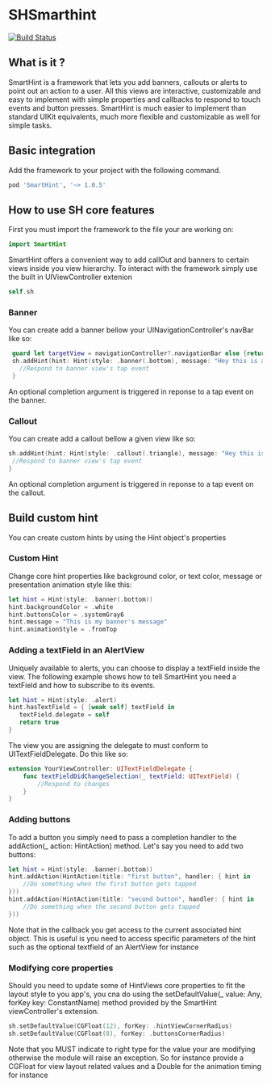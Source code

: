 
# SHSmarthint


[![Build Status](https://travis-ci.com/swipip/SHSmarthint.svg?branch=main)](https://travis-ci.com/swipip/SHSmarthint.svg?branch=main})

## What is it ?

SmartHint is a framework that lets you add banners, callouts or alerts to point out an action to a user.
All this views are interactive, customizable and easy to implement with simple properties and callbacks to respond to touch events and button presses.
SmartHint is much easier to implement than standard UIKit equivalents, much more flexible and customizable as well for simple tasks.

## Basic integration

Add the framework to your project with the following command.

```ruby
pod 'SmartHint', '~> 1.0.5'
```

## How to use SH core features

First you must import the framework to the file your are working on:
```swift
import SmartHint
```
SmartHint offers a convenient way to add callOut and banners to certain views inside you view hierarchy.
To interact with the framework simply use the built in UIViewController extenion

```swift
self.sh
```

### Banner

You can create add a banner bellow your UINavigationController's navBar like so:

```swift
 guard let targetView = navigationController?.navigationBar else {return}
 sh.addHint(hint: Hint(style: .banner(.bottom), message: "Hey this is a banner"), to: targetView) {
   //Respond to banner view's tap event
 }
```
An optional completion argument is triggered in reponse to a tap event on the banner.


### Callout

You can create add a callout bellow a given view like so:

```swift
sh.addHint(hint: Hint(style: .callout(.triangle), message: "Hey this is a callout"), to: targetView) {
 //Respond to banner view's tap event
}
```
An optional completion argument is triggered in reponse to a tap event on the callout.

## Build custom hint

You can create custom hints by using the Hint object's properties

### Custom Hint

Change core hint properties like background color, or text color, message or presentation animation style like this:

```swift
let hint = Hint(style: .banner(.bottom))
hint.backgroundColor = .white
hint.buttonsColor = .systemGray6
hint.message = "This is my banner's message"
hint.animationStyle = .fromTop
```
### Adding a textField in an AlertView

Uniquely available to alerts, you can choose to display a textField inside the view. The following example shows how to tell SmartHint you need a textField and how to subscribe to its events.

```swift
let hint = Hint(style: .alert)
hint.hasTextField = { [weak self] textField in
   textField.delegate = self
   return true
}
```

The view you are assigning the delegate to must conform to UITextFieldDelegate. Do this like so:

```swift
extension YourViewController: UITextFieldDelegate {
    func textFieldDidChangeSelection(_ textField: UITextField) {
        //Respond to changes
    }
}
```

### Adding buttons

To add a button you simply need to pass a completion handler to the addAction(_ action: HintAction) method. Let's say you need to add two buttons:

```swift
let hint = Hint(style: .banner(.bottom))
hint.addAction(HintAction(title: "first button", handler: { hint in
    //Do something when the first button gets tapped
}))
hint.addAction(HintAction(title: "second button", handler: { hint in
    //Do something when the second button gets tapped
}))
```
Note that in the callback you get access to the current associated hint object. This is useful is you need to access specific parameters of the hint such as the optional textfield of an AlertView for instance

### Modifying core properties

Should you need to update some of HintViews core properties to fit the layout style to you app's, you cna do using the setDefaultValue(_ value: Any, forKey key: ConstantName) method provided by the SmartHint viewController's extension.

```swift
sh.setDefaultValue(CGFloat(12), forKey: .hintViewCornerRadius)
sh.setDefaultValue(CGFloat(8), forKey: .buttonsCornerRadius)
```

Note that you MUST indicate to right type for the value your are modifying otherwise the module will raise an exception. So for instance provide a CGFloat for view layout related values and a Double for the animation timing for instance
